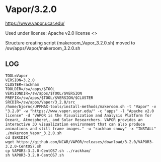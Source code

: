 Vapor/3.2.0
========================

<https://www.vapor.ucar.edu/>

Used under license:
Apache v2.0 license
<>

Structure creating script (makeroom_Vapor_3.2.0.sh) moved to /sw/apps/Vapor/makeroom_3.2.0.sh

LOG
---

    TOOL=Vapor
    VERSION=3.2.0
    CLUSTER=rackham
    TOOLDIR=/sw/apps/$TOOL
    VERSIONDIR=/sw/apps/$TOOL/$VERSION
    PREFIX=/sw/apps/$TOOL/$VERSION/$CLUSTER
    SRCDIR=/sw/apps/Vapor/3.2.0/src
    /home/bjornc/UPPMAX-tools/install-methods/makeroom.sh -t "Vapor" -v "3.2.0" -w "https://www.vapor.ucar.edu/" -c "apps" -l "Apache v2.0 license" -d "VAPOR is the Visualization and Analysis Platform for Ocean\, Atmosphere\, and Solar Researchers. VAPOR provides an interactive 3D visualization environment that can also produce animations and still frame images." -u "rackham snowy" -x "INSTALL"
    ./makeroom_Vapor_3.2.0.sh
    cd $SRCDIR
    wget https://github.com/NCAR/VAPOR/releases/download/3.2.0/VAPOR3-3.2.0-CentOS7.sh
    cp VAPOR3-3.2.0-CentOS7.sh ../rackham/
    sh VAPOR3-3.2.0-CentOS7.sh 
    

